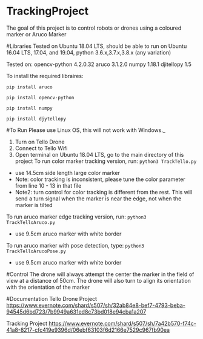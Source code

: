 # TrackingProject
The goal of this project is to control robots or drones using a coloured marker or Aruco Marker

#Libraries
Tested on Ubuntu 18.04 LTS, should be able to run on Ubuntu 16.04 LTS, 17.04, and 19.04, 
python 3.6.x,3.7.x,3.8.x (any variation)

Tested on:
opencv-python 4.2.0.32
aruco 3.1.2.0
numpy 1.18.1
djitellopy 1.5


To install the required libraires: 

`pip install aruco` 

`pip install opencv-python` 

`pip install numpy` 

`pip install djytellopy` 

#To Run
Please use Linux OS, this will not work with Windows._ 
1. Turn on Tello Drone
2. Connect to Tello Wifi
3. Open terminal on Ubuntu 18.04 LTS, go to the main directory of this project
To run color marker tracking version, run:
`python3 TrackTello.py`
- use 14.5cm side length large color marker
- Note: color tracking is inconsistent, please tune the color parameter from line 10 - 13 in that file
- Note2: turn control for color tracking is different from the rest. This will send a turn signal when the marker is near the edge, not when the marker is tilted


To run aruco marker edge tracking version, run:
`python3 TrackTelloAruco.py`
- use 9.5cm aruco marker with white border

To run aruco marker with pose detection, type:
`python3 TrackTelloArucoPose.py`
- use 9.5cm aruco marker with white border

#Control
The drone will always attempt the center the marker in the field of view at a distance of 50cm. The drone will also turn to align its orientation with the orientation of the marker

#Documentation
Tello Drone Project
https://www.evernote.com/shard/s507/sh/32ab84e8-bef7-4793-beba-94545d6bd723/7b9949a631ed8c73bd018e94cba1a207

Tracking Project
https://www.evernote.com/shard/s507/sh/7a42b570-f74c-41a8-8217-cfc419e9396d/06ebf63103f6d2166e7529c967fb90ea

